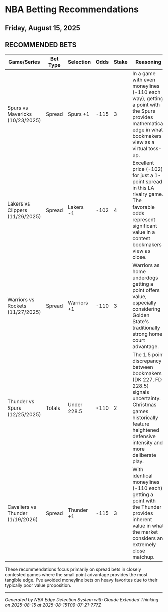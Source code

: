 # NBA Betting Recommendations
## Friday, August 15, 2025

## RECOMMENDED BETS
| Game/Series | Bet Type | Selection | Odds | Stake | Reasoning |
|-------------|----------|-----------|------|-------|-----------|
| Spurs vs Mavericks (10/23/2025) | Spread | Spurs +1 | -115 | 3 | In a game with even moneylines (-110 each way), getting a point with the Spurs provides mathematical edge in what bookmakers view as a virtual toss-up. |
| Lakers vs Clippers (11/26/2025) | Spread | Lakers -1 | -102 | 4 | Excellent price (-102) for just a 1-point spread in this LA rivalry game. The favorable odds represent significant value in a contest bookmakers view as close. |
| Warriors vs Rockets (11/27/2025) | Spread | Warriors +1 | -110 | 3 | Warriors as home underdogs getting a point offers value, especially considering Golden State's traditionally strong home court advantage. |
| Thunder vs Spurs (12/25/2025) | Totals | Under 228.5 | -110 | 2 | The 1.5 point discrepancy between bookmakers (DK 227, FD 228.5) signals uncertainty. Christmas games historically feature heightened defensive intensity and more deliberate play. |
| Cavaliers vs Thunder (1/19/2026) | Spread | Thunder +1 | -115 | 3 | With identical moneylines (-110 each), getting a point with the Thunder provides inherent value in what the market considers an extremely close matchup. |

These recommendations focus primarily on spread bets in closely contested games where the small point advantage provides the most tangible edge. I've avoided moneyline bets on heavy favorites due to their typically poor value proposition.

---
*Generated by NBA Edge Detection System with Claude Extended Thinking on 2025-08-15 at 2025-08-15T09-07-21-777Z*
